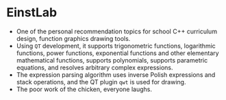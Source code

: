 # EinstLab
* One of the personal recommendation topics for school C++ curriculum design, function graphics drawing tools. <br>
* Using `QT` development, it supports trigonometric functions, logarithmic functions, power functions, exponential functions and other elementary mathematical functions, supports polynomials, supports parametric equations, and resolves arbitrary complex expressions.<br>
* The expression parsing algorithm uses inverse Polish expressions and stack operations, and the QT plugin `qwt` is used for drawing.<br>
* The poor work of the chicken, everyone laughs.<br>
